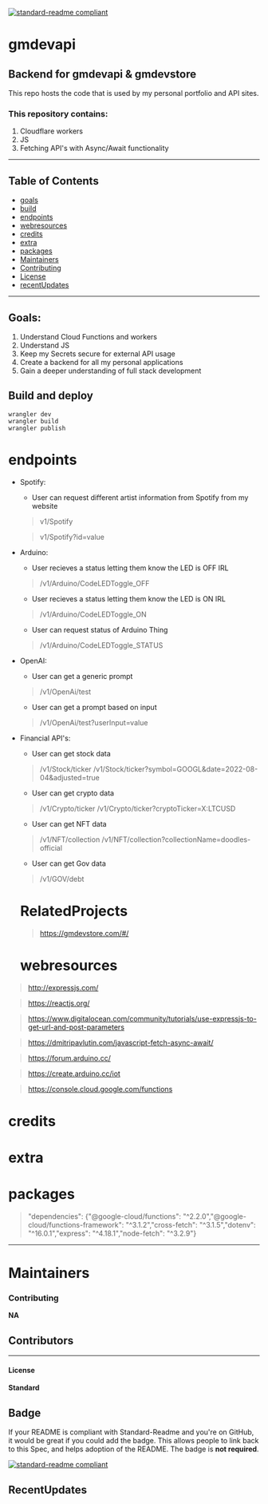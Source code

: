 [![standard-readme compliant](https://img.shields.io/badge/readme%20style-standard-brightgreen.svg?style=flat-square)](https://github.com/RichardLitt/standard-readme)

# gmdevapi

## Backend for gmdevapi & gmdevstore
This repo hosts the code that is used by my personal portfolio and API sites.

### This repository contains:

1. Cloudflare workers
2. JS
3. Fetching API's with Async/Await functionality

---
## Table of Contents
- [goals](#goals)
- [build](#build)
- [endpoints](#endpoints)
- [webresources](#webresources)
- [credits](#credits)
- [extra](#extra)
- [packages](#packages)
- [Maintainers](#maintainers)
- [Contributing](#contributing)
- [License](#license)
- [recentUpdates](#recentupdates)
---

## Goals:

1. Understand Cloud Functions and workers
2. Understand JS
3. Keep my Secrets secure for external API usage
4. Create a backend for all my personal applications
5. Gain a deeper understanding of full stack development


## Build and deploy
    wrangler dev
	wrangler build 
	wrangler publish 

# endpoints
-	Spotify:
	-	User can request different artist information from Spotify from my website

	>	v1/Spotify

	>	v1/Spotify?id=value

-	Arduino:

	-	 User recieves a status letting them know the LED is OFF IRL
	>	/v1/Arduino/CodeLEDToggle_OFF

	-	 User recieves a status letting them know the LED is ON IRL
	>	/v1/Arduino/CodeLEDToggle_ON

	-	User can request status of Arduino Thing
	>	/v1/Arduino/CodeLEDToggle_STATUS

-	OpenAI:
	-	User can get a generic prompt
	> /v1/OpenAi/test
	-	User can get a prompt based on input
	> /v1/OpenAi/test?userInput=value

-	Financial API's:
	-	User can get stock data
	> /v1/Stock/ticker
	> /v1/Stock/ticker?symbol=GOOGL&date=2022-08-04&adjusted=true
	-	User can get crypto data
	> /v1/Crypto/ticker
	> /v1/Crypto/ticker?cryptoTicker=X:LTCUSD
	-	User can get NFT data
	> /v1/NFT/collection
	> /v1/NFT/collection?collectionName=doodles-official
	-	User can get Gov data
	> /v1/GOV/debt

	# RelatedProjects
	> https://gmdevstore.com/#/

	# webresources
>http://expressjs.com/

>https://reactjs.org/

>https://www.digitalocean.com/community/tutorials/use-expressjs-to-get-url-and-post-parameters

>https://dmitripavlutin.com/javascript-fetch-async-await/

>https://forum.arduino.cc/

>https://create.arduino.cc/iot

>https://console.cloud.google.com/functions

# credits

# extra
# packages
>"dependencies": {"@google-cloud/functions": "^2.2.0","@google-cloud/functions-framework": "^3.1.2","cross-fetch": "^3.1.5","dotenv": "^16.0.1","express": "^4.18.1","node-fetch": "^3.2.9"}
---

# Maintainers

### Contributing
**NA**


## Contributors

---

#### License
**Standard**

## Badge

If your README is compliant with Standard-Readme and you're on GitHub, it would be great if you could add the badge. This allows people to link back to this Spec, and helps adoption of the README. The badge is **not required**.

[![standard-readme compliant](https://img.shields.io/badge/readme%20style-standard-brightgreen.svg?style=flat-square)](https://github.com/RichardLitt/standard-readme)

## RecentUpdates
